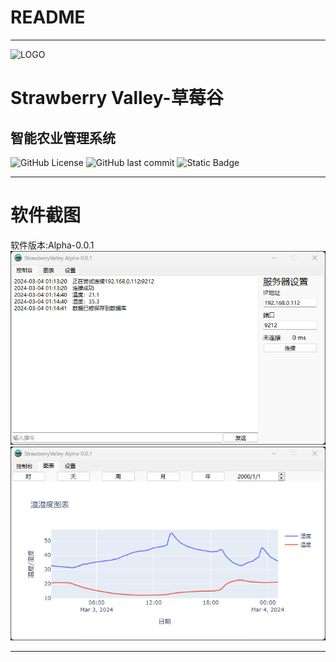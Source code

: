 # README
***
![LOGO](pics/main.ico)
# Strawberry Valley-草莓谷
## 智能农业管理系统
![GitHub License](https://img.shields.io/github/license/JamesXiaoMo/StrawberryValleyProject_Desktop) ![GitHub last commit](https://img.shields.io/github/last-commit/JamesXiaoMo/StrawberryValleyProject_Desktop) ![Static Badge](https://img.shields.io/badge/Author-JamesXiaoMo-blue?style=flat)
***
# 软件截图
软件版本:Alpha-0.0.1
![software_screen_1](git_files/imgs/software_sreenware_1.png)
![software_screen_2](git_files/imgs/software_sreenware_2.png)
***